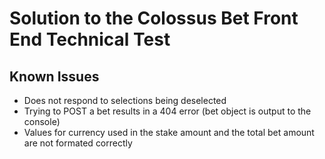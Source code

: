 # Solution to the Colossus Bet Front End Technical Test

## Known Issues
* Does not respond to selections being deselected
* Trying to POST a bet results in a 404 error (bet object is output to the console)
* Values for currency used in the stake amount and the total bet amount are not formated correctly